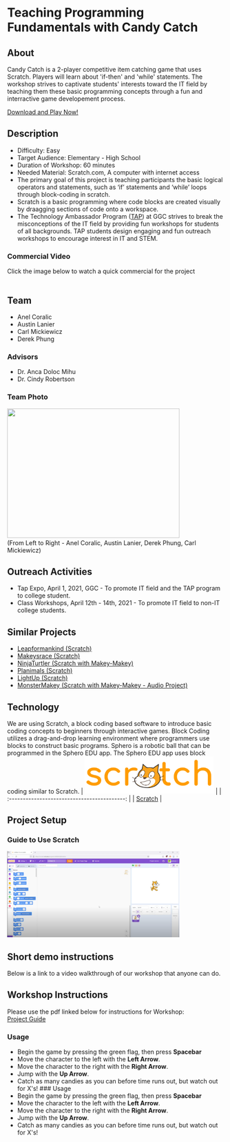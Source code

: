 # Teaching Programming Fundamentals with Candy Catch
## About

Candy Catch is a 2-player competitive item catching game that uses Scratch. Players will learn about 'if-then' and 'while' statements.
The workshop strives to captivate students' interests toward the IT field by teaching them these basic programming concepts through a fun and interractive game developement process.

[Download and Play Now!](resources/CandyCatch.sb3)


## Description 
* Difficulty: Easy
* Target Audience: Elementary - High School
* Duration of Workshop: 60 minutes
* Needed Material: Scratch.com, A computer with internet access
* The primary goal of this project is teaching participants the basic logical operators and statements, such as ‘if’ statements and ‘while’ loops through block-coding in scratch.
* Scratch is a basic programming where code blocks are created visually by draagging sections of code onto a workspace. 
* The Technology Ambassador Program ([TAP](https://www.ggc.edu/academics/school-of-science-and-technology/research-internships-service-learning/technology-ambassador-program)) at GGC strives to break the misconceptions of the IT field by providing fun workshops for students of all backgrounds. TAP students design engaging and fun outreach workshops to encourage interest in IT and STEM.
 ### Commercial Video 
Click the image below to watch a quick commercial for the project <br> <br>

## Team
* Anel Coralic
* Austin Lanier 
* Carl Mickiewicz
* Derek Phung
### Advisors
* Dr. Anca Doloc Mihu
* Dr. Cindy Robertson
### Team Photo
<img src="https://user-images.githubusercontent.com/79066007/116934103-7f5bd880-ac32-11eb-8bfb-fc42d3e68ebb.png" width="400" height="300"> <br>
(From Left to Right - Anel Coralic, Austin Lanier, Derek Phung, Carl Mickiewicz)


## Outreach Activities
- Tap Expo, April 1, 2021, GGC - To promote IT field and the TAP program to college student.
-  Class Workshops, April 12th - 14th, 2021 - To promote IT field to non-IT college students.

## Similar Projects

* [Leapformankind (Scratch)](https://github.com/TAP-GGC/leapformankind)
* [Makeysrace (Scratch)](https://github.com/TAP-GGC/makeysrace)
* [NinjaTurtler (Scratch with Makey-Makey)](https://github.com/TAP-GGC/NinjaTurtles)
* [Planimals (Scratch)](https://github.com/TAP-GGC/planimals)
* [LightUp (Scratch)](https://github.com/TAP-GGC/LightUp-Teaching-Programming-Basics-with-Scratch)
* [MonsterMakey (Scratch with Makey-Makey - Audio Project)](https://github.com/TAP-GGC/MonsterMakey)

## Technology
We are using Scratch, a block coding based software to introduce basic coding concepts to beginners through interactive games. Block Coding utilizes a drag-and-drop learning environment where programmers use blocks to construct basic programs.
Sphero is a robotic ball that can be programmed in the Sphero EDU app. The Sphero EDU app uses block coding similar to Scratch. 
| <img src="media/Scratch_02.png" width="300"> |
| :------------------------------------------: | 
| [Scratch](https://scratch.mit.edu/) | 

 

## Project Setup

### Guide to Use Scratch
[<img src= "media/ScratchGuideThumbnail.png" width="400" height="200">](https://www.youtube.com/watch?v=v-GUbj7DMEE&list=PLTElqUEQXcpgx3EqxAWPbeGb6dNMnoSGX&index=5)


## Short demo instructions
Below is a link to a video walkthrough of our workshop that anyone can do. <br>

## Workshop Instructions
Please use the pdf linked below for instructions for Workshop: <br>
[Project Guide](documents/CandyCatch_step_by_step.pdf) <br>

### Usage 
- Begin the game by pressing the green flag, then press **Spacebar**
- Move the character to the left with the **Left Arrow**.
- Move the character to the right with the **Right Arrow**.
- Jump with the **Up Arrow**.
- Catch as many candies as you can before time runs out, but watch out for X's! ### Usage 
- Begin the game by pressing the green flag, then press **Spacebar**
- Move the character to the left with the **Left Arrow**.
- Move the character to the right with the **Right Arrow**.
- Jump with the **Up Arrow**.
- Catch as many candies as you can before time runs out, but watch out for X's!




